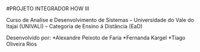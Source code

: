 #PROJETO INTEGRADOR HOW III

Curso de Analise e Desenvolvimento de Sistemas – Universidade do Vale do Itajaí (UNIVALI) – Categoria de Ensino á Distância (EaD)

Desenvolvido por:
*Alexandre Peixoto de Faria
*Fernanda Kargel
*Tiago Oliveira Rios